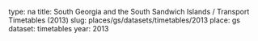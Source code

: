 type: na
title: South Georgia and the South Sandwich Islands / Transport Timetables (2013)
slug: places/gs/datasets/timetables/2013
place: gs
dataset: timetables
year: 2013
